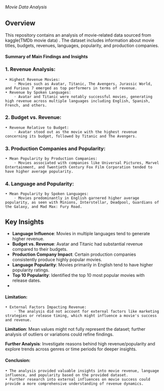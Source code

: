 ###### Movie Data Analysis
## Overview
This repository contains an analysis of movie-related data sourced from kaggle(TMDb movie data) . 
The dataset includes information about movie titles, budgets, revenues, 
languages, popularity, and production companies.

#### Summary of Main Findings and Insights
### 1. Revenue Analysis:
    • Highest Revenue Movies:
        ◦ Movies such as Avatar, Titanic, The Avengers, Jurassic World, and Furious 7 emerged as top performers in terms of revenue.
    • Revenue by Spoken Languages:
        ◦ Avatar and Titanic were notably successful movies, generating high revenue across multiple languages including English, Spanish, French, and others.
### 2. Budget vs. Revenue:
    • Revenue Relative to Budget:
        ◦ Avatar stood out as the movie with the highest revenue concerning its budget, followed by Titanic and The Avengers.
### 3. Production Companies and Popularity:
    • Mean Popularity by Production Companies:
        ◦ Movies associated with companies like Universal Pictures, Marvel Entertainment, and Twentieth Century Fox Film Corporation tended to have higher average popularity.
### 4. Language and Popularity:
    • Mean Popularity by Spoken Languages:
        ◦ Movies predominantly in English garnered higher average popularity, as seen with Minions, Interstellar, Deadpool, Guardians of the Galaxy, and Mad Max: Fury Road.
        
## Key Insights
- **Language Influence**: Movies in multiple languages tend to generate higher revenue.
- **Budget vs. Revenue**: Avatar and Titanic had substantial revenue compared to their budgets.
- **Production Company Impact**: Certain production companies consistently produce highly popular movies.
- **Language Popularity**: Movies primarily in English tend to have higher popularity ratings.
- **Top 10 Popularity**: Identified the top 10 most popular movies with release dates.
- 
#### Limitation:
    • External Factors Impacting Revenue:
        ◦ The analysis did not account for external factors like marketing strategies or release timing, which might influence a movie's success and revenue.
 **Limitation**: Mean values might not fully represent the dataset; further analysis of outliers or variations could refine findings.
 
**Further Analysis**: Investigate reasons behind high revenue/popularity and explore trends across genres or time periods for deeper insights.
        
#### Conclusion:
    • The analysis provided valuable insights into movie revenue, language influence, and popularity based on the provided dataset.
    • Further research into external influences on movie success could provide a more comprehensive understanding of revenue dynamics.

    
